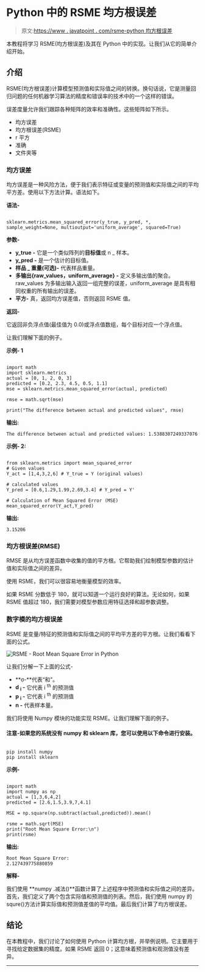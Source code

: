 # Python 中的 RSME 均方根误差

> 原文:[https://www . javatpoint . com/rsme-python 均方根误差](https://www.javatpoint.com/rsme-root-mean-square-error-in-python)

本教程将学习 RSME(均方根误差)及其在 Python 中的实现。让我们从它的简单介绍开始。

## 介绍

RSME(均方根误差)计算模型预测值和实际值之间的转换。换句话说，它是测量回归问题的任何机器学习算法的精度和错误率的技术中的一个这样的错误。

误差度量允许我们跟踪各种矩阵的效率和准确性。这些矩阵如下所示。

*   均方误差
*   均方根误差(RSME)
*   r 平方
*   准确
*   文件夹等

### 均方误差

均方误差是一种风险方法，便于我们表示特征或变量的预测值和实际值之间的平均平方差。使用以下方法计算。语法如下。

**语法-**

```

sklearn.metrics.mean_squared_error(y_true, y_pred, *, sample_weight=None, multioutput='uniform_average', squared=True)

```

**参数-**

*   **y_true -** 它是一个类似阵列的**目标值**或 n _ 样本。
*   **y_pred -** 是一个估计的目标值。
*   **样品 _ 重量(可选)-** 代表样品重量。
*   **多输出{raw_values，uniform_average} -** 定义多输出值的聚合。raw_values 为多输出输入返回一组完整的误差，uniform_average 是具有相同权重的所有输出的误差。
*   **平方-** 真，返回均方误差值，否则返回 RSME 值。

**返回-**

它返回非负浮点值(最佳值为 0.0)或浮点值数组，每个目标对应一个浮点值。

让我们理解下面的例子。

**示例- 1**

```

import math
import sklearn.metrics
actual = [0, 1, 2, 0, 3]
predicted = [0.2, 2.3, 4.5, 0.5, 1.1]
mse = sklearn.metrics.mean_squared_error(actual, predicted)

rmse = math.sqrt(mse)

print("The difference between actual and predicted values", rmse)

```

**输出:**

```
The difference between actual and predicted values: 1.5388307249337076

```

**示例- 2:**

```

from sklearn.metrics import mean_squared_error
# Given values
Y_act = [1,4,3,2,6] # Y_true = Y (original values)

# calculated values
Y_pred = [0.6,1.29,1.99,2.69,3.4] # Y_pred = Y'

# Calculation of Mean Squared Error (MSE)
mean_squared_error(Y_act,Y_pred)

```

**输出:**

```
3.15206

```

### 均方根误差(RMSE)

RMSE 是从均方误差函数中收集的值的平方根。它帮助我们绘制模型参数的估计值和实际值之间的差异。

使用 RSME，我们可以很容易地衡量模型的效率。

如果 RSME 分数低于 180，就可以知道一个运行良好的算法。无论如何，如果 RSME 值超过 180，我们需要对模型参数应用特征选择和超参数调整。

### 数字模的均方根误差

RSME 是变量/特征的预测值和实际值之间的平均平方差的平方根。让我们看看下面的公式。

![RSME - Root Mean Square Error in Python](../Images/41132e9effb57dbc65b72f3c3b0aa237.png)

让我们分解一下上面的公式-

*   **σ-**代表“和”。
*   **d <sub>i</sub> -** 它代表 i <sup>th</sup> 的预测值
*   **p <sub>i</sub> -** 它代表 i <sup>th</sup> 的预测值
*   **n -** 代表样本量。

我们将使用 Numpy 模块的功能实现 RSME。让我们理解下面的例子。

#### 注意-如果您的系统没有 numpy 和 sklearn 库，您可以使用以下命令进行安装。

```

pip install numpy
pip install sklearn

```

**示例-**

```

import math
import numpy as np
actual = [1,3,6,4,2]
predicted = [2.6,1.5,3.9,7,4.1]

MSE = np.square(np.subtract(actual,predicted)).mean() 

rsme = math.sqrt(MSE)
print("Root Mean Square Error:\n")
print(rsme)

```

**输出:**

```
Root Mean Square Error:
2.127439775880859

```

**解释-**

我们使用 **numpy .减法()**函数计算了上述程序中预测值和实际值之间的差异。首先，我们定义了两个包含实际值和预测值的列表。然后，我们使用 numpy 的 squre()方法计算实际值和预测值差值的平均值。最后我们计算了均方根误差。

## 结论

在本教程中，我们讨论了如何使用 Python 计算均方根，并举例说明。它主要用于寻找给定数据集的精度。如果 RSME 返回 0；这意味着预测值和观测值没有差异。

* * *